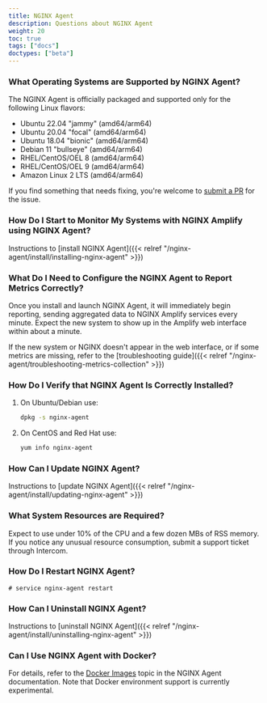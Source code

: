 ```yaml
---
title: NGINX Agent
description: Questions about NGINX Agent
weight: 20
toc: true
tags: ["docs"]
doctypes: ["beta"]
---
```


### What Operating Systems are Supported by NGINX Agent?

The NGINX Agent is officially packaged and supported only for the following Linux flavors:

  * Ubuntu 22.04 "jammy" (amd64/arm64)
  * Ubuntu 20.04 "focal" (amd64/arm64)
  * Ubuntu 18.04 "bionic" (amd64/arm64)
  * Debian 11 "bullseye" (amd64/arm64)
  * RHEL/CentOS/OEL 8 (amd64/arm64)
  * RHEL/CentOS/OEL 9 (amd64/arm64)
  * Amazon Linux 2 LTS (amd64/arm64)

If you find something that needs fixing, you're welcome to [submit a PR](https://github.com/nginx/agent/) for the issue.

### How Do I Start to Monitor My Systems with NGINX Amplify using NGINX Agent?

Instructions to [install NGINX Agent]({{< relref "/nginx-agent/install/installing-nginx-agent" >}})

### What Do I Need to Configure the NGINX Agent to Report Metrics Correctly?

Once you install and launch NGINX Agent, it will immediately begin reporting, sending aggregated data to NGINX Amplify services every minute. Expect the new system to show up in the Amplify web interface within about a minute.

If the new system or NGINX doesn't appear in the web interface, or if some metrics are missing, refer to the [troubleshooting guide]({{< relref "/nginx-agent/troubleshooting-metrics-collection" >}})


### How Do I Verify that NGINX Agent Is Correctly Installed?

1. On Ubuntu/Debian use:

   ```bash
   dpkg -s nginx-agent
   ```

2. On CentOS and Red Hat use:

   ```bash
   yum info nginx-agent
   ```

### How Can I Update NGINX Agent?

Instructions to [update NGINX Agent]({{< relref "/nginx-agent/install/updating-nginx-agent" >}})

### What System Resources are Required?

Expect to use under 10% of the CPU and a few dozen MBs of RSS memory. If you notice any unusual resource consumption, submit a support ticket through Intercom.

### How Do I Restart NGINX Agent?

   ```
   # service nginx-agent restart
   ```

### How Can I Uninstall NGINX Agent?

Instructions to [uninstall NGINX Agent]({{< relref "/nginx-agent/install/uninstalling-nginx-agent" >}})

### Can I Use NGINX Agent with Docker?

For details, refer to the [Docker Images](https://docs.nginx.com/nginx-agent/docker-images/) topic in the NGINX Agent documentation. Note that Docker environment support is currently experimental.
